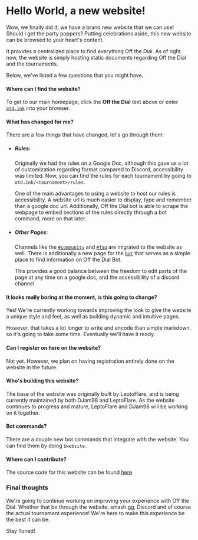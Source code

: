 # Hello World, a new website!
Wow, we finally did it, we have a brand new website that we can use! Should I get the party poppers?
Putting celebrations aside, this new website can be browsed to your heart's content.

It provides a centralized place to find everything Off the Dial.
As of right now, the website is simply hosting static documents regarding Off the Dial and the tournaments.

Below, we've listed a few questions that you might have.

#### Where can I find the website?
To get to our main homepage, click the **Off the Dial** text above or enter [`otd.ink`](https://otd.ink) into your browser.

#### What has changed for me?
There are a few things that have changed, let's go through them:

- ##### Rules:
  Originally we had the rules on a Google Doc, although this gave us a lot of customization regarding format compared to Discord, accessibility was limited. Now, you can find the rules for each tournament by going to `otd.ink/<tournament>/rules`.
  
  One of the main advantages to using a website to host our rules is accessibility. A website url is much easier to display, type and remember than a google doc url.
  Additionally, Off the Dial bot is able to scrape the webpage to embed sections of the rules directly through a bot command, more on that later.

- ##### Other Pages:
  Channels like the [`#community`](https://otd.ink/community) and [`#faq`](https://otd.ink/faq) are migrated to the website as well.
  There is additionally a new page for the [`bot`](https://otd.ink/bot) that serves as a simple place to find information on Off the Dial Bot.

  This provides a good balance between the freedom to edit parts of the page at any time on a google doc, and the accessibility of a discord channel.

#### It looks really boring at the moment, is this going to change?
Yes! We're currently working towards improving the look to give the website a unique style and feel, as well as building dynamic and intuitive pages.

However, that takes a lot longer to write and encode than simple markdown, so it's going to take some time. Eventually we'll have it ready.

#### Can I register on here on the website?
Not yet. However, we plan on having registration entirely done on the website in the future. 

#### Who's building this website?
The base of the website was originally built by LeptoFlare, and is being currently maintained by both DJam98 and LeptoFlare. As the website continues to progress and mature, LeptoFlare and DJam98 will be working on it together.

#### Bot commands?
There are a couple new bot commands that integrate with the website. You can find them by doing `$website`.

#### Where can I contribute?
The source code for this website can be found [here](https://github.com/offthedial/site).

### Final thoughts

We're going to continue working on improving your experience with Off the Dial. Whether that be through the website, smash.gg, Discord and of course the actual tournament experience! We're here to make this experience be the best it can be.

Stay Tuned!
